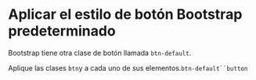 
# Aplicar el estilo de botón Bootstrap predeterminado

Bootstrap tiene otra clase de botón llamada `btn-default`.

Aplique las clases `btn`y a cada uno de sus elementos.`btn-default``button`